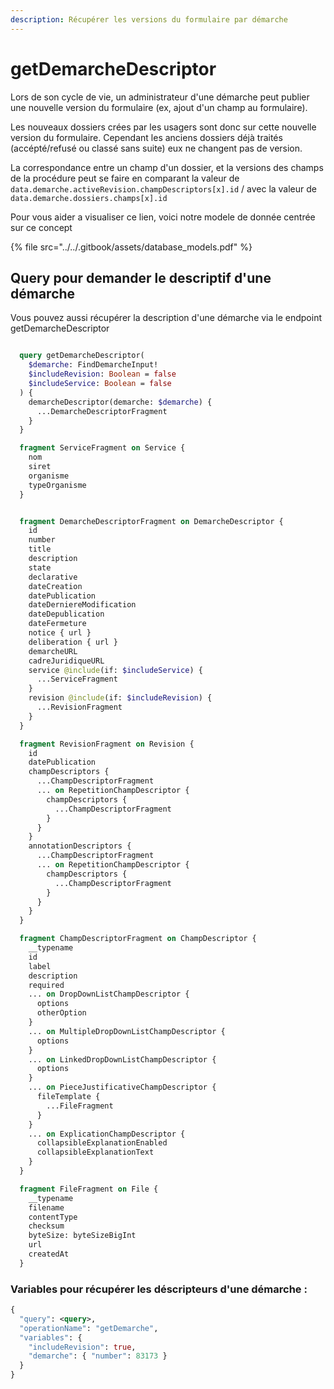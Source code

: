 ```yaml
---
description: Récupérer les versions du formulaire par démarche
---
```


# getDemarcheDescriptor

Lors de son cycle de vie, un administrateur d'une démarche peut publier une nouvelle version du formulaire (ex, ajout d'un champ au formulaire).&#x20;

Les nouveaux dossiers crées par les usagers sont donc sur cette nouvelle version du formulaire. Cependant les anciens dossiers déjà traités (accépté/refusé ou classé sans suite) eux ne changent pas de version.

La correspondance entre un champ d'un dossier, et la versions des champs de la procédure peut se faire en comparant la valeur de `data.demarche.activeRevision.champDescriptors[x].id` / avec la valeur de `data.demarche.dossiers.champs[x].id`

Pour vous aider a visualiser ce lien, voici notre modele de donnée centrée sur ce concept

{% file src="../../.gitbook/assets/database_models.pdf" %}

##

## Query pour demander le descriptif d'une démarche

Vous pouvez aussi récupérer la description d'une démarche via le endpoint getDemarcheDescriptor

```graphql

  query getDemarcheDescriptor(
    $demarche: FindDemarcheInput!
    $includeRevision: Boolean = false
    $includeService: Boolean = false
  ) {
    demarcheDescriptor(demarche: $demarche) {
      ...DemarcheDescriptorFragment
    }
  }

  fragment ServiceFragment on Service {
    nom
    siret
    organisme
    typeOrganisme
  }


  fragment DemarcheDescriptorFragment on DemarcheDescriptor {
    id
    number
    title
    description
    state
    declarative
    dateCreation
    datePublication
    dateDerniereModification
    dateDepublication
    dateFermeture
    notice { url }
    deliberation { url }
    demarcheURL
    cadreJuridiqueURL
    service @include(if: $includeService) {
      ...ServiceFragment
    }
    revision @include(if: $includeRevision) {
      ...RevisionFragment
    }
  }

  fragment RevisionFragment on Revision {
    id
    datePublication
    champDescriptors {
      ...ChampDescriptorFragment
      ... on RepetitionChampDescriptor {
        champDescriptors {
          ...ChampDescriptorFragment
        }
      }
    }
    annotationDescriptors {
      ...ChampDescriptorFragment
      ... on RepetitionChampDescriptor {
        champDescriptors {
          ...ChampDescriptorFragment
        }
      }
    }
  }

  fragment ChampDescriptorFragment on ChampDescriptor {
    __typename
    id
    label
    description
    required
    ... on DropDownListChampDescriptor {
      options
      otherOption
    }
    ... on MultipleDropDownListChampDescriptor {
      options
    }
    ... on LinkedDropDownListChampDescriptor {
      options
    }
    ... on PieceJustificativeChampDescriptor {
      fileTemplate {
        ...FileFragment
      }
    }
    ... on ExplicationChampDescriptor {
      collapsibleExplanationEnabled
      collapsibleExplanationText
    }
  }

  fragment FileFragment on File {
    __typename
    filename
    contentType
    checksum
    byteSize: byteSizeBigInt
    url
    createdAt
  }

```

### Variables pour récupérer les déscripteurs d'une démarche :

```graphql
{
  "query": <query>,
  "operationName": "getDemarche",
  "variables": {
    "includeRevision": true, 
    "demarche": { "number": 83173 }
  }
}
```
